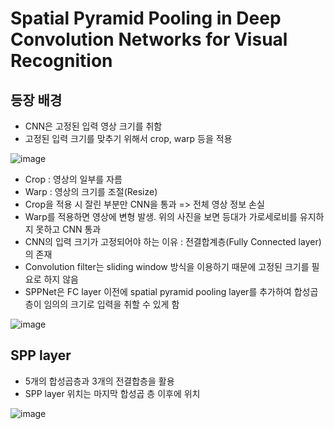 # Spatial Pyramid Pooling in Deep Convolution Networks for Visual Recognition

## 등장 배경
- CNN은 고정된 입력 영상 크기를 취함
- 고정된 입력 크기를 맞추기 위해서 crop, warp 등을 적용

![image](https://github.com/as9786/ComputerVision/assets/80622859/5754e483-2149-4cbc-b7b7-2c12e6e6b7ca)

- Crop : 영상의 일부를 자름
- Warp : 영상의 크기를 조절(Resize)
- Crop을 적용 시 잘린 부분만 CNN을 통과 => 전체 영상 정보 손실
- Warp를 적용하면 영상에 변형 발생. 위의 사진을 보면 등대가 가로세로비를 유지하지 못하고 CNN 통과
- CNN의 입력 크기가 고정되어야 하는 이유 : 전결합계층(Fully Connected layer)의 존재
- Convolution filter는 sliding window 방식을 이용하기 때문에 고정된 크기를 필요로 하지 않음
- SPPNet은 FC layer 이전에 spatial pyramid pooling layer를 추가하여 합성곱층이 임의의 크기로 입력을 취할 수 있게 함

![image](https://github.com/as9786/ComputerVision/assets/80622859/1e608322-1bd2-4abb-92de-538d31e0a2ba)

## SPP layer
- 5개의 합성곱층과 3개의 전결합층을 활용
- SPP layer 위치는 마지막 합성곱 층 이후에 위치

![image](https://github.com/as9786/ComputerVision/assets/80622859/c5a7db9d-9d4c-4039-9a56-d6351d6b36c1)

